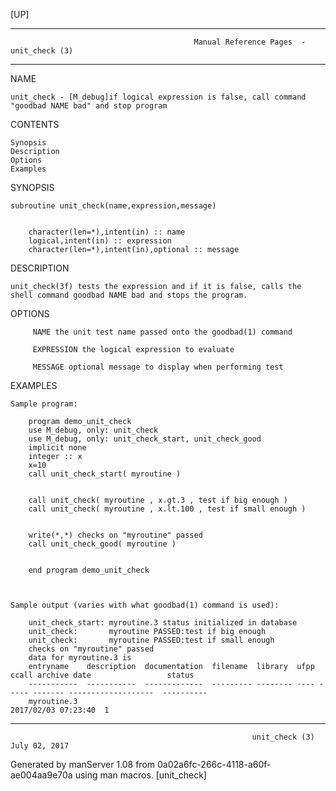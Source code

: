 [UP]

-----------------------------------------------------------------------------------------------------------------------------------
                                             Manual Reference Pages  - unit_check (3)
-----------------------------------------------------------------------------------------------------------------------------------
                                                                 
NAME

    unit_check - [M_debug]if logical expression is false, call command "goodbad NAME bad" and stop program

CONTENTS

    Synopsis
    Description
    Options
    Examples

SYNOPSIS

    subroutine unit_check(name,expression,message)


        character(len=*),intent(in) :: name
        logical,intent(in) :: expression
        character(len=*),intent(in),optional :: message



DESCRIPTION

    unit_check(3f) tests the expression and if it is false, calls the shell command goodbad NAME bad and stops the program.

OPTIONS

         NAME the unit test name passed onto the goodbad(1) command

         EXPRESSION the logical expression to evaluate

         MESSAGE optional message to display when performing test

EXAMPLES

    Sample program:

        program demo_unit_check
        use M_debug, only: unit_check
        use M_debug, only: unit_check_start, unit_check_good
        implicit none
        integer :: x
        x=10
        call unit_check_start( myroutine )


        call unit_check( myroutine , x.gt.3 , test if big enough )
        call unit_check( myroutine , x.lt.100 , test if small enough )


        write(*,*) checks on "myroutine" passed 
        call unit_check_good( myroutine )


        end program demo_unit_check



    Sample output (varies with what goodbad(1) command is used):

        unit_check_start: myroutine.3 status initialized in database
        unit_check:       myroutine PASSED:test if big enough
        unit_check:       myroutine PASSED:test if small enough
        checks on "myroutine" passed
        data for myroutine.3 is
        entryname    description  documentation  filename  library  ufpp ccall archive date                 status
        -----------  -----------  -------------  --------- -------- ---- ----- ------- -------------------  ----------
        myroutine.3                                                                    2017/02/03 07:23:40  1



-----------------------------------------------------------------------------------------------------------------------------------

                                                          unit_check (3)                                              July 02, 2017

Generated by manServer 1.08 from 0a02a6fc-266c-4118-a60f-ae004aa9e70a using man macros.
                                                           [unit_check]
